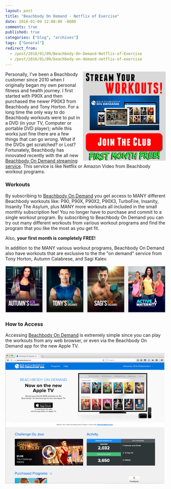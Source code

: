 ```yaml
---
layout: post
title: "Beachbody On Demand - Netflix of Exercise"
date: 2016-01-09 12:08:00 -0600
comments: true
published: true
categories: ["blog", "archives"]
tags: ["General"]
redirect_from: 
  - /post/2016/01/09/Beachbody-On-Demand-Netflix-of-Exercise
  - /post/2016/01/09/beachbody-on-demand-netflix-of-exercise
---
```

<!-- more -->
<p><a href="https://www.teambeachbody.com/tbbsignup/-/tbbsignup/club?referringRepId=322348" target="_blank"><img style="float: right;" src="/images/posts/2016/01/stream-free-beachbody-workouts.png" alt="" /></a></p>
<p>Personally, I've been a Beachbody customer since 2010 when I originally began my own personal fitness and health journey. I first started with P90X and then purchased the newer P90X3 from Beachbody and Tony Horton. For a long time the only way to do Beachbody workouts were to put in a DVD (in your TV, Computer or portable DVD player); while this works just fine there are a few things that can go wrong. What if the DVDs get scratched? or Lost? Fortunately, Beachbody has innovated recently with the all new <a href="https://www.teambeachbody.com/tbbsignup/-/tbbsignup/club?referringRepId=322348" target="_blank">Beachbody On Demand streaming service</a>. This service is like Netflix or Amazon Video from Beachbody workout programs.</p>
<h3>Workouts</h3>
<p>By subscribing to <a href="https://www.teambeachbody.com/tbbsignup/-/tbbsignup/club?referringRepId=322348" target="_blank">Beachbody On Demand</a> you get access to MANY different Beachbody workouts like: P90, P90X, P90X2, P90X3, TurboFire, Insanity, Insanity The Asylum, plus MANY more workouts all included in the small monthly subscription fee! You no longer have to purchase and commit to a single workout program. By subscribing to Beachbody On Demand you can try out many different workouts from various workout programs and find the program that you like the most as you get fit.</p>
<p>Also, <strong>your first month is completely FREE!</strong></p>
<p>In addition to the MANY various workout programs, Beachbody On Demand also have workouts that are exclusive to the the "on demand" service from Tony Horton, Autumn Calabrese, and Sagi Kalev.</p>
<p><a href="https://www.teambeachbody.com/tbbsignup/-/tbbsignup/club?referringRepId=322348" target="_blank"><img src="/images/posts/2016/01/BOD_Exclusive_Workouts.png" alt="Beachbody On Demand Exclusive Workouts" /></a></p>
<h3>How to Access</h3>
<p>Accessing <a href="https://www.teambeachbody.com/tbbsignup/-/tbbsignup/club?referringRepId=322348" target="_blank">Beachbody On Demand</a> is extremely simple since you can play the workouts from any web browser, or even via the Beachbody On Demand app for the new Apple TV.</p>
<p><a href="https://www.teambeachbody.com/tbbsignup/-/tbbsignup/club?referringRepId=322348" target="_blank"><img src="/images/posts/2016/01/BOD_Website.png" alt="Beachbody On Demand Website" /></a></p>
